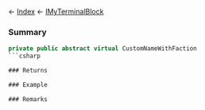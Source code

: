 ← [Index](Api-Index) ← [IMyTerminalBlock](Sandbox.ModAPI.Ingame.IMyTerminalBlock)

### Summary

```csharp
private public abstract virtual CustomNameWithFaction
```csharp

### Returns

### Example

### Remarks


